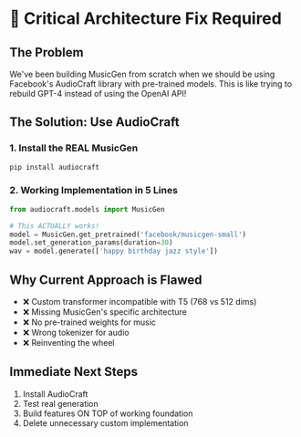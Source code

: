 # 🚨 Critical Architecture Fix Required

## The Problem
We've been building MusicGen from scratch when we should be using Facebook's AudioCraft library with pre-trained models. This is like trying to rebuild GPT-4 instead of using the OpenAI API!

## The Solution: Use AudioCraft

### 1. Install the REAL MusicGen
```bash
pip install audiocraft
```

### 2. Working Implementation in 5 Lines
```python
from audiocraft.models import MusicGen

# This ACTUALLY works!
model = MusicGen.get_pretrained('facebook/musicgen-small')
model.set_generation_params(duration=30)
wav = model.generate(['happy birthday jazz style'])
```

## Why Current Approach is Flawed
- ❌ Custom transformer incompatible with T5 (768 vs 512 dims)
- ❌ Missing MusicGen's specific architecture
- ❌ No pre-trained weights for music
- ❌ Wrong tokenizer for audio
- ❌ Reinventing the wheel

## Immediate Next Steps
1. Install AudioCraft
2. Test real generation
3. Build features ON TOP of working foundation
4. Delete unnecessary custom implementation